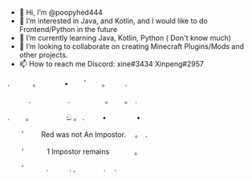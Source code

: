 - 👋 Hi, I’m @poopyhed444
- 👀 I’m interested in Java, and Kotlin, and I would like to do Frontend/Python in the future
- 🌱 I’m currently learning Java, Kotlin, Python ( Don't know much)
- 💞️ I’m looking to collaborate on creating Minecraft Plugins/Mods and other projects.
- 📫 How to reach me Discord: xine#3434 Xinpeng#2957

<!---
I mainly make configs and scripts and I sometimes paste some anticheats (very bad at it though)
--->

. 　　　。　　　　•　 　ﾟ　　。 　　.



　　　.　　　 　　.　　　　　。　　 。　. 　



.　　 。　　　　　 ඞ 。 . 　　 • 　　　　•



　　ﾟ　　 Red was not An Impostor.　 。　.



　　'　　　 1 Impostor remains 　 　　。



　　ﾟ　　　.　　　. ,　　　　.　 .
